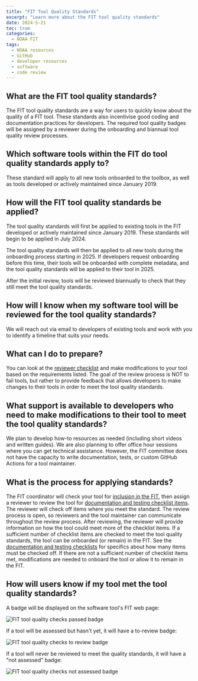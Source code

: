 ```yaml
---
title: "FIT Tool Quality Standards"
excerpt: "Learn more about the FIT tool quality standards"
date: 2024-5-21
toc: true
categories:
  - NOAA FIT
tags:
  - NOAA resources
  - GitHub
  - developer resources
  - software
  - code review
---
```


## What are the FIT tool quality standards?

The FIT tool quality standards are a way for users to quickly know about the quality of a FIT tool. These standards also incentivise good coding and documentation practices for developers. The required tool quality badges will be assigned by a reviewer during the onboarding and biannual tool quality review processes. 

## Which software tools within the FIT do tool quality standards apply to?

These standard will apply to all new tools onboarded to the toolbox, as well as tools developed or actively maintained since January 2019.

## How will the FIT tool quality standards be applied?

The tool quality standards will first be applied to existing tools in the FIT developed or actively maintained since January 2019. These standards will begin to be applied in July 2024.

The tool quality standards will then be applied to all new tools during the onboarding process starting in 2025. If developers request onboarding before this time, their tools will be onboarded with complete metadata, and the tool quality standards will be applied to their tool in 2025.

After the initial review, tools will be reviewed biannually to check that they still meet the tool quality standards.

## How will I know when my software tool will be reviewed for the tool quality standards?

We will reach out via email to developers of existing tools and work with you to identify a timeline that suits your needs.

## What can I do to prepare?

You can look at the [reviewer checklist](https://noaa-fisheries-integrated-toolbox.github.io/resources/noaa%20fit/tool-quality-reviewer-checklist) and make modifications to your tool based on the requirements listed. The goal of the review process is NOT to fail tools, but rather to provide feedback that allows developers to make changes to their tools in order to meet the tool quality standards. 

## What support is available to developers who need to make modifications to their tool to meet the tool quality standards?

We plan to develop how-to resources as needed (including short videos and written guides). We are also planning to offer office hour sessions where you can get technical assistance. However, the FIT committee does not have the capacity to write documentation, tests, or custom GitHub Actions for a tool maintainer.

## What is the process for applying standards?

The FIT coordinator will check your tool for [inclusion in the FIT](https://noaa-fisheries-integrated-toolbox.github.io/resources/noaa%20fit/tool-quality-reviewer-checklist/checklist-for-fit-coordinator), then assign a reviewer to review the tool for [documentation and testing checklist items](https://noaa-fisheries-integrated-toolbox.github.io/resources/noaa%20fit/tool-quality-reviewer-checklist/basics/checklists-for-reviewers). The reviewer will check off items where you meet the standard. The review process is open, so reviewers and the tool maintainer can communicate throughout the review process. After reviewing, the reviewer will provide information on how the tool could meet more of the checklist items. If a sufficient number of checklist items are checked to meet the tool quality standards, the tool can be onboarded (or remain) in the FIT. See the [documentation and testing checklists](https://noaa-fisheries-integrated-toolbox.github.io/resources/noaa%20fit/tool-quality-reviewer-checklist/checklists-for-reviewers) for specifics about how many items must be checked off. If there are not a sufficient number of checklist items met, modifications are needed to onboard the tool or allow it to remain in the FIT.

## How will users know if my tool met the tool quality standards?

A badge will be displayed on the software tool's FIT web page:

![FIT tool quality checks passed badge](https://img.shields.io/badge/FIT_quality_checks-passed-759A06.svg)

If a tool will be assessed but hasn't yet, it will have a to-review badge:

![FIT tool quality checks to review badge](https://img.shields.io/badge/FIT_quality_checks-to_review-white.svg)

If a tool will never be reviewed to meet the quality standards, it will have a "not assessed" badge:

![FIT tool quality checks not assessed badge](https://img.shields.io/badge/FIT_quality_checks-not_assessed-white.svg)

